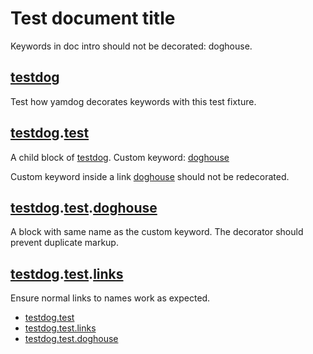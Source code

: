 <a name="top"></a>
# Test document title

Keywords in doc intro should not be decorated: doghouse.


<a name="testdog"></a>
## [testdog](#testdog)

Test how yamdog decorates keywords with this test fixture.

<a name="testdogtest"></a>
## [testdog](#testdog).[test](#testdogtest)

A child block of [testdog](#testdog). Custom keyword: [doghouse](https://www.example.com)

Custom keyword inside a link [doghouse](#foobar) should not
be redecorated.

<a name="testdogtestdoghouse"></a>
## [testdog](#testdog).[test](#testdogtest).[doghouse](#testdogtestdoghouse)

A block with same name as the custom keyword.
The decorator should prevent duplicate markup.

<a name="testdogtestlinks"></a>
## [testdog](#testdog).[test](#testdogtest).[links](#testdogtestlinks)

<p style="margin-bottom: 0">Ensure normal links to names work as expected.</p>

- [testdog.test](#testdogtest)
- [testdog.test.links](#testdogtestlinks)
- [testdog.test.doghouse](#testdogtestdoghouse)

